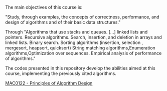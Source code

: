 The main objectives of this course is:

"Study, through examples, the concepts of correctness, performance, and design of algorithms and of their basic data structures."

Through "Algorithms that use stacks and queues. [...] linked lists and pointers. 
Recursive algorithms. Search, insertion, and deletion in arrays and linked lists.
Binary search. Sorting algorithms (insertion, selection , mergesort, heapsort, quicksort) 
String matching algorithms,Enumeration algorithms,Optimization over sequences. 
Empirical analysis of performance of algorithms."

The codes presented in this repository develop the abilities aimed at this course, implementing the previously cited algorithms.

[MAC0122 - Principles of Algorithm Design](https://uspdigital.usp.br/jupiterweb/obterDisciplina?nomdis=&sgldis=MAC0122)

 
